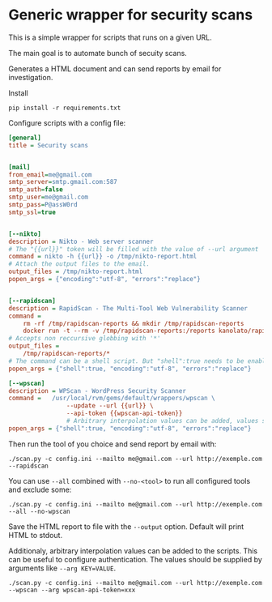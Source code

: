 # Generic wrapper for security scans 

This is a simple wrapper for scripts that runs on a given URL. 

The main goal is to automate bunch of secuity scans. 

Generates a HTML document and can send reports by email for investigation. 

Install

    pip install -r requirements.txt

Configure scripts with a config file: 

```ini
[general]
title = Security scans


[mail]
from_email=me@gmail.com
smtp_server=smtp.gmail.com:587
smtp_auth=false
smtp_user=me@gmail.com
smtp_pass=P@assW0rd
smtp_ssl=true


[--nikto]
description = Nikto - Web server scanner
# The "{{url}}" token will be filled with the value of --url argument
command = nikto -h {{url}} -o /tmp/nikto-report.html
# Attach the output files to the email. 
output_files = /tmp/nikto-report.html
popen_args = {"encoding":"utf-8", "errors":"replace"}


[--rapidscan]
description = RapidScan - The Multi-Tool Web Vulnerability Scanner
command =   
    rm -rf /tmp/rapidscan-reports && mkdir /tmp/rapidscan-reports
    docker run -t --rm -v /tmp/rapidscan-reports:/reports kanolato/rapidscan {{url}}
# Accepts non reccursive globbing with '*'
output_files =
    /tmp/rapidscan-reports/*
# The command can be a shell script. But "shell":true needs to be enabled here. 
popen_args = {"shell":true, "encoding":"utf-8", "errors":"replace"}

[--wpscan]
description = WPScan - WordPress Security Scanner
command =   /usr/local/rvm/gems/default/wrappers/wpscan \
                --update --url {{url}} \
                --api-token {{wpscan-api-token}} 
                # Arbitrary interpolation values can be added, values should be supplied by arguments
popen_args = {"shell":true, "encoding":"utf-8", "errors":"replace"}
```

Then run the tool of you choice and send report by email with:

```
./scan.py -c config.ini --mailto me@gmail.com --url http://exemple.com --rapidscan
```

You can use `--all` combined with `--no-<tool>` to run all configured tools and exclude some:

```
./scan.py -c config.ini --mailto me@gmail.com --url http://exemple.com --all --no-wpscan
```

Save the HTML report to file with the `--output` option. Default will print HTML to stdout.  

Additionaly, arbitrary interpolation values can be added to the scripts. This can be useful to configure authentication. 
The values should be supplied by arguments like `--arg KEY=VALUE`. 

```
./scan.py -c config.ini --mailto me@gmail.com --url http://exemple.com --wpscan --arg wpscan-api-token=xxx
```